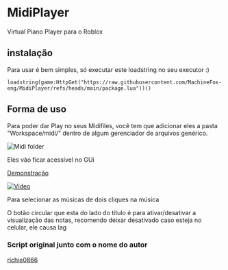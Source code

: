# MidiPlayer

Virtual Piano Player para o Roblox

## instalação 

Para usar é bem simples, só executar este loadstring no seu executor :)

```loadstring(game:HttpGet("https://raw.githubusercontent.com/MachineFox-eng/MidiPlayer/refs/heads/main/package.lua"))()```

## Forma de uso

Para poder dar Play no seus Midifiles, você tem que adicionar eles a pasta "Workspace/midi/" dentro de algum gerenciador de arquivos genérico.

![Midi folder](img/midi-folder.png)

Eles vão ficar acessível no GUi

[Demonstração](https://www.youtube.com/watch?v=VwsENRT0pvc)

[![Video](https://img.youtube.com/vi/VwsENRT0pvc/0.jpg)](https://www.youtube.com/watch?v=VwsENRT0pvc)

Para selecionar as músicas de dois cliques na música

O botão circular que esta do lado do título é para ativar/desativar a visualização das notas, recomendo deixar desativado caso esteja no celular, ele causa lag


### Script original junto com o nome do autor

[richie0866](https://github.com/richie0866/MidiPlayer)
